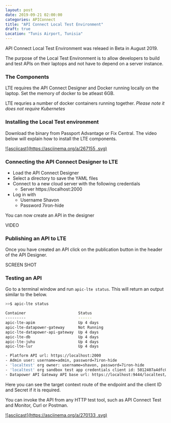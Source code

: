 ```yaml
---
layout: post
date: 2019-09-21 02:00:00
categories: APIConnect
title: "API Connect Local Test Environment"
draft: true
Location: "Tunis Airport, Tunisia"
---
```


API Connect Local Test Environment was releaed in Beta in August 2019.

The purpose of the Local Test Environment is to allow developers to build and test APIs on their laptops and not have to depend on a server instance.

<!--more-->


### The Components

LTE requires the API Connect Designer and Docker running locally on the laptop. Set the memory of docker to be atleast 6GB.

LTE requries a number of docker containers running together. *Please note it does not require Kubernetes*

### Installing the Local Test environment

Download the binary from Passport Advantage or Fix Central. The video below will explain how to install the LTE components.


[![asciicast](https://asciinema.org/a/267155
.svg)](https://asciinema.org/a/267155
)


### Connecting the API Connect Designer to LTE

* Load the API Connect Designer
* Select a directory to save the YAML files
* Connect to a new cloud server with the following credentials
  - Server https://localhost:2000
* Log in with
  - Username Shavon
  - Password 7iron-hide

You can now create an API in the designer

VIDEO

### Publishing an API to LTE

Once you have created an API click on the publication button in the header of the API Designer.

SCREEN SHOT

### Testing an API

Go to a terminal window and run `apic-lte status`. This will return an output similar to the below.

```bash
>>$ apic-lte status

Container                       Status
---------                       ------
apic-lte-apim                   Up 4 days
apic-lte-datapower-gateway      Not Running
apic-lte-datapower-api-gateway  Up 4 days
apic-lte-db                     Up 4 days
apic-lte-juhu                   Up 4 days
apic-lte-lur                    Up 4 days

- Platform API url: https://localhost:2000
- Admin user: username=admin, password=7iron-hide
- 'localtest' org owner: username=shavon, password=7iron-hide
- 'localtest' org sandbox test app credentials client id: 5012407a4dfc0552d2808f86110c969d , client secret: 4801972213b8b28ebb4b7d7c3fcaaff9
- Datapower API Gateway API base url: https://localhost:9444/localtest/sandbox/
```

Here you can see the target context route of the endpoint and the client ID and Secret if it is required.

You can invoke the API from any HTTP test tool, such as API Connect Test and Monitor, Curl or Postman.


[![asciicast](https://asciinema.org/a/270133
.svg)](https://asciinema.org/a/270133
)
